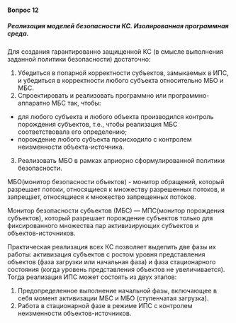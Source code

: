 #### Вопрос 12

##### Реализация моделей безопасности КС. Изолированная программная среда.

Для создания гарантированно защищенной КС (в смысле выполнения заданной политики безопасности) достаточно:
1. Убедиться в попарной корректности субъектов, замыкаемых в ИПС, и убедиться в корректности любого субъекта относительно МБО и МБС.
2. Спроектировать и реализовать программно или программно-аппаратно МБС так, чтобы:
  * для любого субъекта и любого объекта производился контроль порождения субъектов, т.е., чтобы реализация МБС соответствовала его определению;
  * порождение любого субъекта происходило с контролем неизменности объекта-источника.
3. Реализовать МБО в рамках априорно сформулированной политики безопасности.

МБО(монитор безопасности объектов) - монитор обращений, который разрешает потоки, относящиеся к множеству разрешенных потоков, и запрещает, относящиеся к множество запрещенных потоков.

Монитор безопасности субъектов (МБС) — МПС(монитор порождения субъектов), который разрешает порождение субъектов только для фиксированного множества пар активизирующих субъектов и объектов-источников.

Практическая реализация всех КС позволяет выделить две фазы их работы: активизация субъектов с ростом уровня представления объектов (фаза загрузки или начальная фаза) и фаза стационарного состояния (когда уровень представления объектов не увеличивается). Тогда реализация ИПС может состоять из двух этапов:
1. Предопределенное выполнение начальной фазы, включающее в себя момент активизации МБС и МБО (ступенчатая загрузка).
2. Работа в стационарной фазе в режиме ИПС с контролем неизменности объектов-источников.